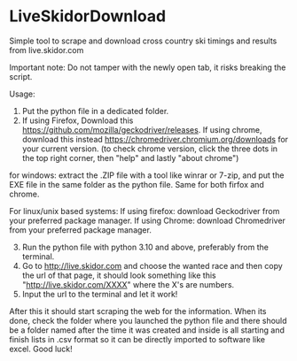 # LiveSkidorDownload
Simple tool to scrape and download cross country ski timings and results from live.skidor.com

Important note:
Do not tamper with the newly open tab, it risks breaking the script.

Usage:
1. Put the python file in a dedicated folder. 
2. If using Firefox, Download this https://github.com/mozilla/geckodriver/releases. 
If using chrome, download this instead https://chromedriver.chromium.org/downloads for your current version. 
(to check chrome version, click the three dots in the top right corner, then "help" and lastly "about chrome") 

 for windows: 
 extract the .ZIP file with a tool like winrar or 7-zip, and put the EXE file in the same folder as the python file. Same for both firfox and chrome.
 
 For linux/unix based systems:
 If using firefox: download Geckodriver from your preferred package manager.
 If using Chrome: download Chromedriver from your preferred package manager.

3. Run the python file with python 3.10 and above, preferably from the terminal.
4. Go to http://live.skidor.com and choose the wanted race and then copy the url of that page, it should look something like this "http://live.skidor.com/XXXX" where the X's are numbers.
5. Input the url to the terminal and let it work!

After this it should start scraping the web for the information. When its done, check the folder where you launched the python file and there should be a folder named after the time it was created and inside is all starting and finish lists in .csv format so it can be directly imported to software like excel.
Good luck!
